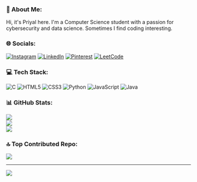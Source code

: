 ### 💫 About Me:
Hi, it's Priyal here. I'm a Computer Science student with a passion for cybersecurity and data science. Sometimes I find coding interesting.

### 🌐 Socials:
[![Instagram](https://img.shields.io/badge/Instagram-%23E4405F.svg?logo=Instagram&logoColor=white)](https://instagram.com/https://instagram.com/pariupatel) [![LinkedIn](https://img.shields.io/badge/LinkedIn-%230077B5.svg?logo=linkedin&logoColor=white)](https://linkedin.com/in/www.linkedin.com/in/priyal-p-439595322) [![Pinterest](https://img.shields.io/badge/Pinterest-%23E60023.svg?logo=Pinterest&logoColor=white)](https://pinterest.com/https://in.pinterest.com/8tequilashots/) [![LeetCode](https://img.shields.io/badge/LeetCode-%23FFA116.svg?logo=leetcode&logoColor=white)](https://leetcode.com/u/priyal-it/)

### 💻 Tech Stack:
![C](https://img.shields.io/badge/c-%2300599C.svg?style=plastic&logo=c&logoColor=white) 
![HTML5](https://img.shields.io/badge/html5-%23E34F26.svg?style=plastic&logo=html5&logoColor=white) 
![CSS3](https://img.shields.io/badge/css3-%231572B6.svg?style=plastic&logo=css3&logoColor=white) 
![Python](https://img.shields.io/badge/python-3670A0?style=plastic&logo=python&logoColor=ffdd54) 
![JavaScript](https://img.shields.io/badge/javascript-%23323330.svg?style=plastic&logo=javascript&logoColor=%23F7DF1E) 
![Java](https://img.shields.io/badge/java-%23ED8B00.svg?style=plastic&logo=java&logoColor=white)

### 📊 GitHub Stats:
![](https://github-readme-stats.vercel.app/api?username=priyal-it&theme=dracula&hide_border=true&include_all_commits=true&count_private=true)<br/>
![](https://github-readme-streak-stats.herokuapp.com/?user=priyal-it&theme=dracula&hide_border=true)<br/>
![](https://github-readme-stats.vercel.app/api/top-langs/?username=priyal-it&theme=dracula&hide_border=true&include_all_commits=true&count_private=true&layout=compact)

### 🔝 Top Contributed Repo:
![](https://github-contributor-stats.vercel.app/api?username=priyal-it&limit=5&theme=dracula&combine_all_yearly_contributions=true)

---
[![](https://visitcount.itsvg.in/api?id=priyal-it&icon=0&color=4)](https://visitcount.itsvg.in)

<!-- Proudly created with GPRM ( https://gprm.itsvg.in ) -->